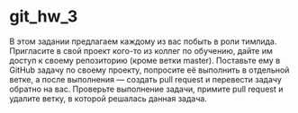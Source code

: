 # git_hw_3

В этом задании предлагаем каждому из вас побыть в роли тимлида.
Пригласите в свой проект кого-то из коллег по обучению, дайте им доступ к своему репозиторию (кроме ветки master).
Поставьте ему в GitHub задачу по своему проекту, попросите её выполнить в отдельной ветке, а после выполнения — создать pull request и перевести задачу обратно на вас.
Проверьте выполнение задачи, примите pull request и удалите ветку, в которой решалась данная задача.
